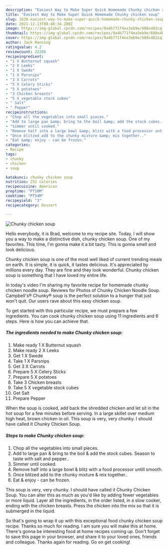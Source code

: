 ```yaml
---
description: "Easiest Way to Make Super Quick Homemade Chunky chicken soup"
title: "Easiest Way to Make Super Quick Homemade Chunky chicken soup"
slug: 1630-easiest-way-to-make-super-quick-homemade-chunky-chicken-soup
date: 2021-12-13T08:48:34.280Z
image: https://img-global.cpcdn.com/recipes/9a4b771f4ea3eb9e/680x482cq70/chunky-chicken-soup-recipe-main-photo.jpg
thumbnail: https://img-global.cpcdn.com/recipes/9a4b771f4ea3eb9e/680x482cq70/chunky-chicken-soup-recipe-main-photo.jpg
cover: https://img-global.cpcdn.com/recipes/9a4b771f4ea3eb9e/680x482cq70/chunky-chicken-soup-recipe-main-photo.jpg
author: Jack Manning
ratingvalue: 4.2
reviewcount: 32208
recipeingredient:
- "1 X Butternut squash"
- "2 X Leeks"
- "1 X Swede"
- "1 X Parsnips"
- "3 X Carrots"
- "5 X Celery Sticks"
- "5 X potatoes"
- "3 Chicken breasts"
- "5 X vegetable stock cubes"
- " Salt"
- " Pepper"
recipeinstructions:
- "Chop all the vegetables into small pieces."
- "Add to large pan &amp; bring to the boil &amp; add the stock cubes. Season to taste with salt and pepper.."
- "Simmer until cooked."
- "Remove half into a large bowl &amp; blitz with a food processor untill smooth."
- "Once blitzed add to the chunky mixture &amp; mix together.."
- "Eat &amp; enjoy - can be frozen."
categories:
- Recipe
tags:
- chunky
- chicken
- soup

katakunci: chunky chicken soup 
nutrition: 252 calories
recipecuisine: American
preptime: "PT10M"
cooktime: "PT54M"
recipeyield: "3"
recipecategory: Dessert

---
```



![Chunky chicken soup](https://img-global.cpcdn.com/recipes/9a4b771f4ea3eb9e/680x482cq70/chunky-chicken-soup-recipe-main-photo.jpg)

Hello everybody, it is Brad, welcome to my recipe site. Today, I will show you a way to make a distinctive dish, chunky chicken soup. One of my favorites. This time, I'm gonna make it a bit tasty. This is gonna smell and look delicious.

Chunky chicken soup is one of the most well liked of current trending meals on earth. It is simple, it is quick, it tastes delicious. It's appreciated by millions every day. They are fine and they look wonderful. Chunky chicken soup is something that I have loved my entire life.

In today&#39;s video I&#39;m sharing my favorite recipe for homemade chunky chicken noodle soup. Reviews for Photos of Chunky Chicken Noodle Soup. Campbell&#39;s® Chunky® soup is the perfect solution to a hunger that just won&#39;t quit. Our users rave about this easy chicken soup.


To get started with this particular recipe, we must prepare a few ingredients. You can cook chunky chicken soup using 11 ingredients and 6 steps. Here is how you can achieve that.

<!--inarticleads1-->

##### The ingredients needed to make Chunky chicken soup:

1. Make ready 1 X Butternut squash
1. Make ready 2 X Leeks
1. Get 1 X Swede
1. Take 1 X Parsnips
1. Get 3 X Carrots
1. Prepare 5 X Celery Sticks
1. Prepare 5 X potatoes
1. Take 3 Chicken breasts
1. Take 5 X vegetable stock cubes
1. Get  Salt
1. Prepare  Pepper


When the soup is cooked, add back the shredded chicken and let sit in the hot soup for a few minutes before serving. In a large skillet over medium high heat, brown chicken in oil. This soup is very, very chunky. I should have called it Chunky Chicken Soup. 

<!--inarticleads2-->

##### Steps to make Chunky chicken soup:

1. Chop all the vegetables into small pieces.
1. Add to large pan &amp; bring to the boil &amp; add the stock cubes. Season to taste with salt and pepper..
1. Simmer until cooked.
1. Remove half into a large bowl &amp; blitz with a food processor untill smooth.
1. Once blitzed add to the chunky mixture &amp; mix together..
1. Eat &amp; enjoy - can be frozen.


This soup is very, very chunky. I should have called it Chunky Chicken Soup. You can alter this as much as you&#39;d like by adding fewer vegetables or more liquid. Layer all the ingredients, in the order listed, in a slow cooker, ending with the chicken breasts. Press the chicken into the mix so that it is submerged in the liquid. 

So that's going to wrap it up with this exceptional food chunky chicken soup recipe. Thanks so much for reading. I am sure you will make this at home. There's gonna be interesting food at home recipes coming up. Don't forget to save this page in your browser, and share it to your loved ones, friends and colleague. Thanks again for reading. Go on get cooking!
